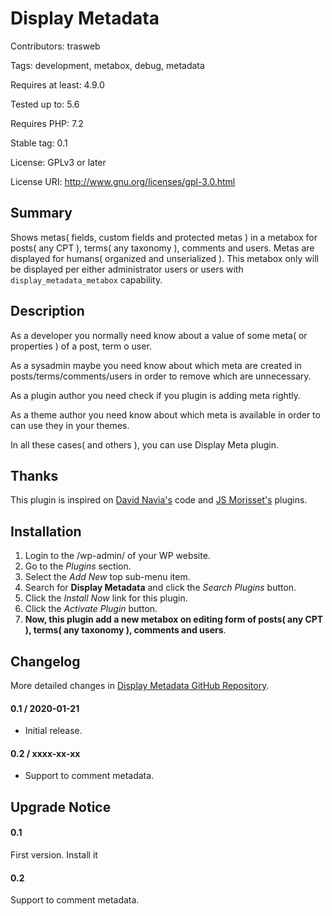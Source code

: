 # Display Metadata 

Contributors: trasweb

Tags: development, metabox, debug, metadata

Requires at least: 4.9.0

Tested up to: 5.6

Requires PHP: 7.2

Stable tag: 0.1

License: GPLv3 or later

License URI: http://www.gnu.org/licenses/gpl-3.0.html

## Summary

Shows metas( fields, custom fields and protected metas ) in a metabox for posts( any CPT ), terms( any taxonomy ), comments and users. Metas are displayed for humans( organized and unserialized ). This metabox only will be displayed per either administrator users or users with `display_metadata_metabox` capability.

## Description

As a developer you normally need know about a value of some meta( or properties ) of a post, term o user.

As a sysadmin maybe you need know about which meta are created in posts/terms/comments/users in order to remove which are unnecessary.

As a plugin author you need check if you plugin is adding  meta rightly.

As a theme author you need know about which meta is available in order to can use they in your themes.

In all these cases( and others ), you can use Display Meta plugin.

## Thanks

This plugin is inspired on [David Navia's](https://profiles.wordpress.org/davidnaviaweb/) code and [JS Morisset's](https://profiles.wordpress.org/jsmoriss/) plugins.

## Installation

1. Login to the /wp-admin/ of your WP website.
1. Go to the *Plugins* section.
1. Select the *Add New* top sub-menu item.
1. Search for **Display Metadata** and click the *Search Plugins* button.
1. Click the *Install Now* link for this plugin.
1. Click the *Activate Plugin* button.
1. **Now, this plugin add a new metabox on editing form of posts( any CPT ), terms( any taxonomy ), comments and users**.

## Changelog
More detailed changes in [Display Metadata GitHub Repository](https://github.com/trasweb/DisplayMetadata/).

#### 0.1 / 2020-01-21

* Initial release.

#### 0.2 / xxxx-xx-xx

* Support to comment metadata.

## Upgrade Notice

#### 0.1
First version. Install it

#### 0.2

Support to comment metadata.